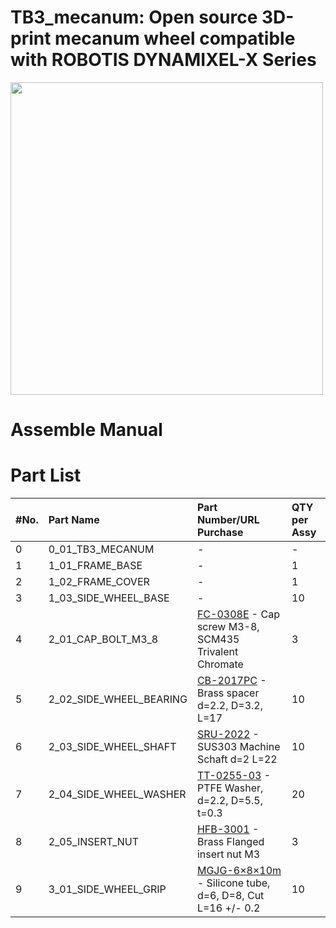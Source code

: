 # TB3_mecanum: Open source 3D-print mecanum wheel compatible with ROBOTIS DYNAMIXEL-X Series
<img src="https://user-images.githubusercontent.com/18658190/96047607-5a7b6000-0eb0-11eb-9509-d81aed2c095f.png" width="500px">

# Assemble Manual

# Part List
|#No.|Part Name|Part Number/URL Purchase|QTY per Assy|
|:---|:---|:---|:---|
|0|0_01_TB3_MECANUM|-|-|
|1|1_01_FRAME_BASE|-|1|
|2|1_02_FRAME_COVER|-|1|
|3|1_03_SIDE_WHEEL_BASE|-|10|
|4|2_01_CAP_BOLT_M3_8|[FC-0308E](https://wilco.jp/products/F/FC-E.html#page4) - Cap screw M3-8, SCM435 Trivalent Chromate|3|
|5|2_02_SIDE_WHEEL_BEARING|[CB-2017PC](https://www.hirosugi-net.co.jp/shop/g/g40152/) - Brass spacer d=2.2, D=3.2, L=17|10|
|6|2_03_SIDE_WHEEL_SHAFT|[SRU-2022](https://wilco.jp/products/U/SRU-2000.html#page1) - SUS303 Machine Schaft d=2 L=22|10|
|7|2_04_SIDE_WHEEL_WASHER|[TT-0255-03](https://www.hirosugi-net.co.jp/shop/g/g31585/) - PTFE Washer, d=2.2, D=5.5, t=0.3|20|
|8|2_05_INSERT_NUT|[HFB-3001](https://www.hirosugi-net.co.jp/shop/g/g28070/) - Brass Flanged insert nut M3|3|
|9|3_01_SIDE_WHEEL_GRIP|[MGJG-6×8×10m](https://www.monotaro.com/p/2225/2633/) - Silicone tube, d=6, D=8, Cut L=16 +/- 0.2|10|
